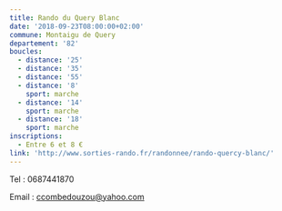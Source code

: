 ```yaml
---
title: Rando du Query Blanc
date: '2018-09-23T08:00:00+02:00'
commune: Montaigu de Query
departement: '82'
boucles:
  - distance: '25'
  - distance: '35'
  - distance: '55'
  - distance: '8'
    sport: marche
  - distance: '14'
    sport: marche
  - distance: '18'
    sport: marche
inscriptions:
  - Entre 6 et 8 €
link: 'http://www.sorties-rando.fr/randonnee/rando-quercy-blanc/'
---
```

 Tel : 0687441870

Email : ccombedouzou@yahoo.com
